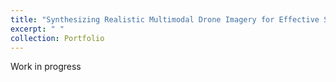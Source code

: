 ```yaml
---
title: "Synthesizing Realistic Multimodal Drone Imagery for Effective Search and Rescue Operations in Unprecedented Natural Calamities: Emphasizing Scene Understanding through Generative Models for Synthetic Dataset Creation"
excerpt: " "
collection: Portfolio
---
```


Work in progress
